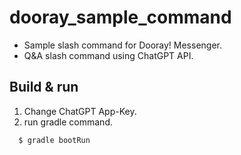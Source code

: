 # dooray_sample_command
* Sample slash command for Dooray! Messenger.
* Q&A slash command using ChatGPT API.

## Build & run
1. Change ChatGPT App-Key.
2. run gradle command.
  ```
    $ gradle bootRun
  ```
